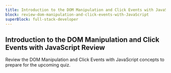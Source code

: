 ```yaml
---
title: Introduction to the DOM Manipulation and Click Events with JavaScript Review
block: review-dom-manipulation-and-click-events-with-JavaScript
superBlock: full-stack-developer
---
```


## Introduction to the DOM Manipulation and Click Events with JavaScript Review

Review the DOM Manipulation and Click Events with JavaScript concepts to prepare for the upcoming quiz.
